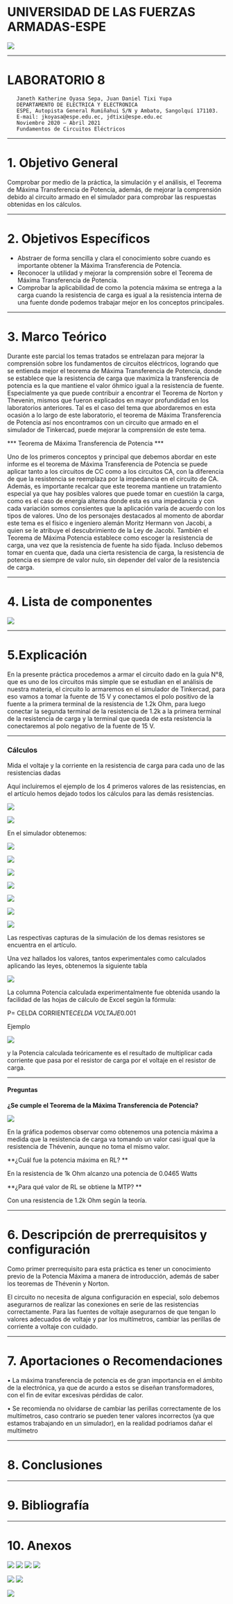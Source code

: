 # UNIVERSIDAD DE LAS FUERZAS ARMADAS-ESPE
 
![](https://upload.wikimedia.org/wikipedia/commons/3/3a/Logo_ESPEOk.png)


---------------------
#  LABORATORIO 8
                                                                            
                                                                            
                                                                            
                                                                            
                                                                            
                                                                            
                                                                           
                                                                           
       Janeth Katherine Oyasa Sepa, Juan Daniel Tixi Yupa
       DEPARTAMENTO DE ELECTRICA Y ELECTRONICA
       ESPE, Autopista General Rumiñahui S/N y Ambato, Sangolquí 171103.
       E-mail: jkoyasa@espe.edu.ec, jdtixi@espe.edu.ec
       Noviembre 2020 – Abril 2021
       Fundamentos de Circuitos Eléctricos
       
       
---------------------

# 1. Objetivo General

Comprobar por medio de la práctica, la simulación y el análisis, el Teorema de Máxima Transferencia de Potencia, además, de mejorar la comprensión debido al circuito armado en el simulador para comprobar las respuestas obtenidas en los cálculos. 


---------------------

# 2. Objetivos Específicos 
       
-	Abstraer de forma sencilla y clara el conocimiento sobre cuando es importante obtener la Máxima Transferencia de Potencia.
-	Reconocer la utilidad y mejorar la comprensión sobre el Teorema de Máxima Transferencia de Potencia. 
-	Comprobar la aplicabilidad de como la potencia máxima se entrega a la carga cuando la resistencia de carga es igual a la resistencia interna de una fuente donde podemos trabajar mejor en los conceptos principales.
             
       
---------------------

# 3. Marco Teórico

Durante este parcial los temas tratados se entrelazan para mejorar la comprensión sobre los fundamentos de circuitos eléctricos, logrando que se entienda mejor el teorema de Máxima Transferencia de Potencia, donde se establece que la resistencia de carga que maximiza la transferencia de potencia es la que mantiene el valor óhmico igual a la resistencia de fuente. Especialmente ya que puede contribuir a encontrar el Teorema de Norton y Thevenin, mismos que fueron explicados en mayor profundidad en los laboratorios anteriores. Tal es el caso del tema que abordaremos en esta ocasión a lo largo de este laboratorio, el teorema de Máxima Transferencia de Potencia así nos encontramos con un circuito que armado en el simulador de Tinkercad, puede mejorar la comprensión de este tema. 

*** Teorema de Máxima Transferencia de Potencia ***

Uno de los primeros conceptos y principal que debemos abordar en este informe es el teorema de Máxima Transferencia de Potencia se puede aplicar tanto a los circuitos de CC como a los circuitos CA, con la diferencia de que la resistencia se reemplaza por la impedancia en el circuito de CA. Además, es importante recalcar que este teorema mantiene un tratamiento especial ya que hay posibles valores que puede tomar en cuestión la carga, como es el caso de energía alterna donde esta es una impedancia y con cada variación somos consientes que la aplicación varía de acuerdo con los tipos de valores. 
Uno de los personajes destacados al momento de abordar este tema es el físico e ingeniero alemán Moritz Hermann von Jacobi, a quien se le atribuye el descubrimiento de la Ley de Jacobi. También el Teorema de Máxima Potencia establece como escoger la resistencia de carga, una vez que la resistencia de fuente ha sido fijada. Incluso debemos tomar en cuenta que, dada una cierta resistencia de carga, la resistencia de potencia es siempre de valor nulo, sin depender del valor de la resistencia de carga.

---------------------
       
# 4. Lista de componentes
![](https://scontent.fuio1-1.fna.fbcdn.net/v/t1.0-9/166453232_275715357327841_3501731949848602196_n.jpg?_nc_cat=107&ccb=1-3&_nc_sid=730e14&_nc_eui2=AeGP6_2g_eG-YPT0Gj1cymogZqKpTW_aEK1moqlNb9oQrYsbO2iW-XbLYHM9cvsmOyQcIxwLoTyQVaRPR1DLQXf6&_nc_ohc=5zU-NASdwyEAX_2gy_-&_nc_ht=scontent.fuio1-1.fna&oh=26c881dd78561b660b6d86c714282994&oe=60860A3D)

---------------------

# 5.Explicación

En la presente práctica procedemos a armar el circuito dado en la guía N°8, que es uno de los circuitos más simple que se estudian en el análisis de nuestra materia, el circuito lo armaremos en el simulador de Tinkercad, para eso vamos a tomar la fuente de 15 V y conectamos el polo positivo de la fuente a la primera terminal de la resistencia de 1.2k Ohm, para luego conectar la segunda terminal de la resistencia de 1.2k a la primera terminal de la resistencia de carga y la terminal que queda de esta resistencia la conectaremos al polo negativo de la fuente de 15 V.
 
---------------------

### Cálculos
Mida el voltaje y la corriente en la resistencia de carga para cada uno de las resistencias dadas

Aquí incluiremos el ejemplo de los 4 primeros valores de las resistencias, en el artículo hemos dejado todos los cálculos para las demás resistencias.

![](https://scontent.fuio1-1.fna.fbcdn.net/v/t1.0-9/165440031_275718287327548_309379842936422743_n.jpg?_nc_cat=100&ccb=1-3&_nc_sid=730e14&_nc_eui2=AeGHpXZmCcmrU-RUDHBvA9VhBPUUuuAZJSkE9RS64BklKQlYP1I9KmjBrVal1L7qpLxWy6up7fo4_vO-Hc_BbkiZ&_nc_ohc=J0f7QeNqAccAX_L2sJg&_nc_ht=scontent.fuio1-1.fna&oh=e5a4a80d9de692bb74bb8e5b96cfb1f7&oe=60879D93)

![](https://scontent.fuio1-1.fna.fbcdn.net/v/t1.6435-9/167169881_276431163922927_3144217169566029656_n.jpg?_nc_cat=107&ccb=1-3&_nc_sid=730e14&_nc_eui2=AeHZwU9EdFm-jacxbefgaHuwhMgvsT_GqQKEyC-xP8apAmVEVA6q92B4cbA2oWi345GNetxcngEBgGwgtqa7iQh-&_nc_ohc=Uv4_XsUFEu8AX9KuZyk&_nc_ht=scontent.fuio1-1.fna&oh=c75ad0f1010fb9cf85947bac8e24bcbe&oe=608A1B8E)

En el  simulador obtenemos:

![](https://scontent.fuio1-1.fna.fbcdn.net/v/t1.0-9/166392999_275715363994507_178812995217346773_n.jpg?_nc_cat=101&ccb=1-3&_nc_sid=730e14&_nc_eui2=AeHv9FcEfwl-bWaYreyBc5Vh_F8PD2cKDk38Xw8PZwoOTZW0rmxnfGQnuWchBvm5y7BkxpLg_hAwWLDzQLpLFbFT&_nc_ohc=wb9cYla-bJEAX9Q4RJd&_nc_ht=scontent.fuio1-1.fna&oh=fa05796d1eba8b3438291c1ccfebbe46&oe=60864331)

![](https://scontent.fuio1-1.fna.fbcdn.net/v/t1.0-9/166227458_275730397326337_2199224708777147769_n.jpg?_nc_cat=109&ccb=1-3&_nc_sid=730e14&_nc_eui2=AeEK-ZSkDsgoBItJ9MJjVY6mxzfpDpB9Xi7HN-kOkH1eLgaN4F3Ap6qVwAhemMBhtKgaFHS5cYNgPAQqS6rBNrka&_nc_ohc=5pNXcYKFBcIAX8tEEmB&_nc_ht=scontent.fuio1-1.fna&oh=502f5d3de58093aab72b7e5acada7387&oe=60891DD7)

![](https://scontent.fuio1-1.fna.fbcdn.net/v/t1.0-9/166580040_275715370661173_778363493443488406_n.jpg?_nc_cat=109&ccb=1-3&_nc_sid=730e14&_nc_eui2=AeG3yTWyxnCMxlu-KGUNRkcsAfJoV7edQBcB8mhXt51AF53qbZdHzVX37PZqVbGYM91V0DkWaVIuBMkqWsZSNhME&_nc_ohc=NI2VKo9b8a4AX_e5y4x&_nc_ht=scontent.fuio1-1.fna&oh=33fd880b836ae7c56996713f4418618b&oe=6087555A)

![](https://scontent.fuio1-1.fna.fbcdn.net/v/t1.0-9/166950281_275718317327545_1708578734427841273_n.jpg?_nc_cat=102&ccb=1-3&_nc_sid=730e14&_nc_eui2=AeEEtmWaBOFSjEZd4aRI21HAlRrkQfaDiu2VGuRB9oOK7XdCsbmK1w4hgo4ywtX2L_Oe0qEp5nwnWigYmI4k1CN6&_nc_ohc=3UjrgJPlb-IAX9PqqDS&_nc_ht=scontent.fuio1-1.fna&oh=1121c9f76979d0654dc56eb2d0371914&oe=60879541)

![](https://scontent.fuio1-1.fna.fbcdn.net/v/t1.0-9/166227458_275715417327835_9010075674705831574_n.jpg?_nc_cat=101&ccb=1-3&_nc_sid=730e14&_nc_eui2=AeHlUILpwrNd4xbPMItT_y7ie0tJk1B-C497S0mTUH4Lj43bXl_qGBGjqN9PegDtqfby_WSnPN_ZdAwrxkRvs0Eu&_nc_ohc=E0BHekiu3hwAX-UMvVu&_nc_ht=scontent.fuio1-1.fna&oh=40b299f26cae01527a4b8b243f9708da&oe=608831DF)

![](https://scontent.fuio1-1.fna.fbcdn.net/v/t1.0-9/166761752_275718337327543_2662463778662292598_n.jpg?_nc_cat=100&ccb=1-3&_nc_sid=730e14&_nc_eui2=AeFUNjk5B0uGBcyy_Y3NJa6RPD-1wzETml88P7XDMROaX9qmE7t9gAofPV_HtncvKSZXVQONDQ3nsAQKyNq0fM_L&_nc_ohc=qVGS6CNP6gIAX88aoQV&_nc_ht=scontent.fuio1-1.fna&oh=38137a9fde9d9d859f90bca77da01ee9&oe=60890C38)

![](https://scontent.fuio1-1.fna.fbcdn.net/v/t1.0-9/166649180_275715410661169_3102522566301238733_n.jpg?_nc_cat=103&ccb=1-3&_nc_sid=730e14&_nc_eui2=AeH3GFOQ_EBQomJBpGrPnwUdpeFt743vaDSl4W3vje9oNNa5Ctj1eSP4FU5_9PI0S6429ipanY85KGLgvTtmgoFg&_nc_ohc=kO6kMS0xkogAX_r9kMi&_nc_ht=scontent.fuio1-1.fna&oh=66c02c1321580e04c0d9fa86a2f65bd6&oe=6088F795)

Las respectivas capturas de la simulación de los demas resistores se encuentra en el artículo.

Una vez hallados los valores, tantos experimentales como calculados aplicando las leyes, obtenemos la siguiente tabla

![](https://scontent.fuio1-1.fna.fbcdn.net/v/t1.0-9/166392999_275715537327823_6831189126268515912_n.jpg?_nc_cat=109&ccb=1-3&_nc_sid=730e14&_nc_eui2=AeEtpn9643G1ZBuGq1QbpKVcjArCmkRtMpWMCsKaRG0ylTp8pvGsehmnzVzmKMD_0bO79ecWmCOxEDZ5eISCR_ii&_nc_ohc=m5dZ7oXjtn8AX9DuSbr&_nc_ht=scontent.fuio1-1.fna&oh=60533968815cd6a06642e503f51b7900&oe=6086BA3A)

La columna Potencia calculada experimentalmente fue obtenida usando la facilidad de las hojas de cálculo de Excel según la fórmula:

P= CELDA CORRIENTE*CELDA VOLTAJE*0.001

Ejemplo

![](https://scontent.fuio1-1.fna.fbcdn.net/v/t1.0-9/166976998_275715557327821_3088802971688191287_n.jpg?_nc_cat=110&ccb=1-3&_nc_sid=730e14&_nc_eui2=AeFVag60DnkgxNFXQquB6_DnTGbO7xHduWtMZs7vEd25a9UztMGxKJXb-R0aQ_uifk8VUIilNkFhiOQGiUpYU12c&_nc_ohc=wfawVq2CEZMAX-LLVzh&_nc_ht=scontent.fuio1-1.fna&oh=bd271e335c2c939a5bd1d75b499eaccd&oe=60895E35)

y la Potencia calculada teóricamente es el resultado de multiplicar cada corriente que pasa por el resistor de carga por el voltaje en el resistor de carga.

---------------------

#### Preguntas

**¿Se cumple el Teorema de la Máxima Transferencia de Potencia?**

![](https://scontent.fuio1-1.fna.fbcdn.net/v/t1.0-9/166801543_275715563994487_5447391977129134242_n.jpg?_nc_cat=108&ccb=1-3&_nc_sid=730e14&_nc_eui2=AeHxPHvU10Yat64bGWPncbrvMupeceQTqPky6l5x5BOo-Sq0liXTsyWhhOPmxoCc8mfCS1Okx8lYUVHRLLfwylFO&_nc_ohc=YjyTZATbnnkAX942XJr&_nc_ht=scontent.fuio1-1.fna&oh=ea8d9fb55154284a28cd133237b089be&oe=6089290E)

En la gráfica podemos observar como obtenemos una potencia máxima a medida que la resistencia de carga va tomando un valor casi igual que la resistencia de Thévenin, aunque no toma el mismo valor.


**¿Cuál fue la potencia máxima en RL? **

En la resistencia de 1k Ohm alcanzo una potencia de 0.0465 Watts

**¿Para qué valor de RL se obtiene la MTP? **

Con una resistencia de 1.2k Ohm  según la teoría.

---------------------

# 6. Descripción de prerrequisitos y configuración

Como primer prerrequisito para esta práctica es tener un conocimiento previo de la Potencia Máxima a manera de introducción, además de saber los teoremas de Thévenin y Norton.

El circuito no necesita de alguna configuración en especial, solo debemos asegurarnos de realizar las conexiones en serie de las resistencias correctamente. Para las fuentes de voltaje asegurarnos de que tengan lo valores adecuados de voltaje y par los multímetros, cambiar las perillas de corriente a voltaje con cuidado.

---------------------

# 7.  Aportaciones o Recomendaciones

•	La máxima transferencia de potencia es de gran importancia en el ámbito de la electrónica, ya que de acurdo a estos se diseñan transformadores, con el fin de evitar excesivas pérdidas de calor.

•	Se recomienda no olvidarse de cambiar las perillas correctamente de los multímetros, caso contrario se pueden tener valores incorrectos (ya que estamos trabajando en un simulador), en la realidad podriamos dañar el multímetro

---------------------

# 8. Conclusiones 



---------------------

# 9. Bibliografía


---------------------

# 10. Anexos

![](https://scontent.fuio1-1.fna.fbcdn.net/v/t1.0-9/166094380_275718140660896_6196881548027079173_n.jpg?_nc_cat=101&ccb=1-3&_nc_sid=730e14&_nc_eui2=AeFIf_S0Eo8CLcHj5Ih5vcMA7rknF4CFVFruuScXgIVUWoNOk_i4ZoDESfD5KZNAjsgY_n_4pUg570i7xtBd_MP6&_nc_ohc=nRaUUOCoASoAX8VihWe&_nc_ht=scontent.fuio1-1.fna&oh=3711d3f13ac27c1801bd9ca9b47ff103&oe=6087DD00)
![](https://scontent.fuio1-1.fna.fbcdn.net/v/t1.0-9/166273245_275718167327560_4087682550783510392_n.jpg?_nc_cat=100&ccb=1-3&_nc_sid=730e14&_nc_eui2=AeFBIieHEpT83aLxFa-cnsnRDiBfiHIyPW8OIF-IcjI9b4su8qfKAEfTZQIoDnJRa3EWhA1V4p2HbFhRyeiQ8AG3&_nc_ohc=RLM4hTBZTf0AX9WH5ba&_nc_ht=scontent.fuio1-1.fna&oh=2bab58c9d5423957b78d54b89ccb65b1&oe=6087689F)
![](https://scontent.fuio1-1.fna.fbcdn.net/v/t1.0-9/166467366_275718170660893_9073457338352035402_n.jpg?_nc_cat=108&ccb=1-3&_nc_sid=730e14&_nc_eui2=AeHo8Ary9hPAmb7bDtTcjEvKrySBGalklF-vJIEZqWSUX3kH1_v_6NOxknEqL06iFjwTSLa-TWAcGyxsEXbA7ahF&_nc_ohc=fQdV9ph20AQAX-Fumkz&_nc_ht=scontent.fuio1-1.fna&oh=cd40ffc8f4376c9f4b43f6e053f35dc1&oe=6085E230)
![](https://scontent.fuio1-1.fna.fbcdn.net/v/t1.0-9/166008144_275718197327557_6407089260761638171_n.jpg?_nc_cat=111&ccb=1-3&_nc_sid=730e14&_nc_eui2=AeECisGQzCII8iva9DzH9A5LGXtkcwDJJl0Ze2RzAMkmXU4JTR6cBzgW0YRDAE_TgV6zmKsPa3XsdU01wPpTJ0CD&_nc_ohc=PQ6TuLc1EXkAX-S58BA&_nc_ht=scontent.fuio1-1.fna&oh=9cb53544fade42171b7fbbf20fda49f3&oe=60887CC7)

![](https://scontent.fuio1-1.fna.fbcdn.net/v/t1.0-9/166859624_275718213994222_2652973170356002419_n.jpg?_nc_cat=101&ccb=1-3&_nc_sid=730e14&_nc_eui2=AeG07d9l1RiuO_qN5sU7StLUZm_S7x3jm9Fmb9LvHeOb0XJQGtZkX-6O-M3f6a_VbS2ahJuzID53r4b-Q0ICXfYs&_nc_ohc=KhnOecfpt8cAX-tHQ6u&_nc_ht=scontent.fuio1-1.fna&oh=595e3e9b30e6b995c29b487528f4a74b&oe=6088E18B)
![](https://scontent.fuio1-1.fna.fbcdn.net/v/t1.0-9/166289752_275718220660888_6464511626580933504_n.jpg?_nc_cat=101&ccb=1-3&_nc_sid=730e14&_nc_eui2=AeEjAGtE83AN4-OoAcbkseiKP3pIU7JH1J0_ekhTskfUnVOdZ3Lg8rT465h_L1OQvYvQFylD-CoalHRfFV5Jtoj-&_nc_ohc=dYuWi66317kAX9HC6pk&_nc_ht=scontent.fuio1-1.fna&oh=d1c7241733f4a2767d8deb6bf37acddd&oe=608642FB)

![](https://scontent.fuio1-1.fna.fbcdn.net/v/t1.0-9/166432343_275708847328492_3559868961322970915_o.jpg?_nc_cat=107&ccb=1-3&_nc_sid=8bfeb9&_nc_eui2=AeH4vL7d-XTElFQlv7jM9Igcc8bXaE3BvyxzxtdoTcG_LMPS65TLsNIbigPSJcN5epq4U8qaN-KQ1LijY0slRN6x&_nc_ohc=cyosk9Sp0VAAX-4MYKR&_nc_ht=scontent.fuio1-1.fna&oh=f9d6d283a233ec74b9d70bcfb64137fc&oe=6088B9BB)
